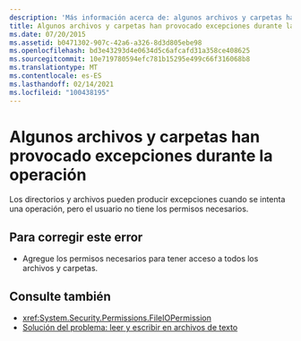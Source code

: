 ```yaml
---
description: 'Más información acerca de: algunos archivos y carpetas han provocado excepciones durante la operación'
title: Algunos archivos y carpetas han provocado excepciones durante la operación
ms.date: 07/20/2015
ms.assetid: b0471302-907c-42a6-a326-8d3d805ebe98
ms.openlocfilehash: bd3e43293d4e0634d5c6afcafd31a358ce408625
ms.sourcegitcommit: 10e719780594efc781b15295e499c66f316068b8
ms.translationtype: MT
ms.contentlocale: es-ES
ms.lasthandoff: 02/14/2021
ms.locfileid: "100438195"
---
```

# <a name="some-files-and-folders-caused-exceptions-during-the-operation"></a>Algunos archivos y carpetas han provocado excepciones durante la operación

Los directorios y archivos pueden producir excepciones cuando se intenta una operación, pero el usuario no tiene los permisos necesarios.  
  
## <a name="to-correct-this-error"></a>Para corregir este error  
  
- Agregue los permisos necesarios para tener acceso a todos los archivos y carpetas.  
  
## <a name="see-also"></a>Consulte también

- <xref:System.Security.Permissions.FileIOPermission>
- [Solución del problema: leer y escribir en archivos de texto](../developing-apps/programming/drives-directories-files/troubleshooting-reading-from-and-writing-to-text-files.md)
